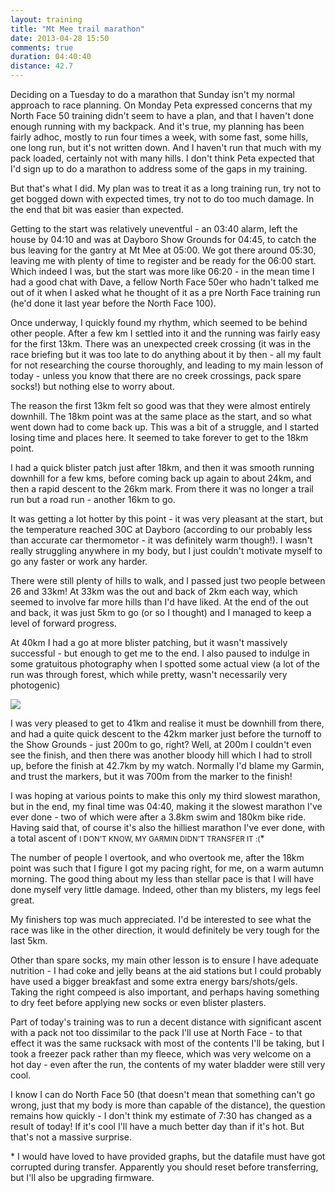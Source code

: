 ```yaml
---
layout: training
title: "Mt Mee trail marathon"
date: 2013-04-28 15:50
comments: true
duration: 04:40:40
distance: 42.7
---
```

Deciding on a Tuesday to do a marathon that Sunday isn't my normal approach
to race planning. On Monday Peta expressed concerns that my North Face 50 
training didn't seem to have a plan, and that I haven't done enough 
running with my backpack. And it's true, my planning has been fairly adhoc,
mostly to run four times a week, with some fast, some hills, one long run, 
but it's not written down. And I haven't run that much with my pack loaded, 
certainly not with many hills. I don't think Peta expected that I'd sign up 
to do a marathon to address some of the gaps in my training.

But that's what I did. My plan was to treat it as a long training run, try
not to get bogged down with expected times, try not to do too much damage. In
the end that bit was easier than expected. 

Getting to the start was relatively uneventful - an 03:40 alarm, left the house
by 04:10 and was at Dayboro Show Grounds for 04:45, to catch the bus leaving 
for the gantry at Mt Mee at 05:00. We got there around 05:30, leaving me with
plenty of time to register and be ready for the 06:00 start. Which indeed I 
was, but the start was more like 06:20 - in the mean time I had a good chat
with Dave, a fellow North Face 50er who hadn't talked me out of it when I 
asked what he thought of it as a pre North Face training run (he'd done it 
last year before the North Face 100).

Once underway, I quickly found my rhythm, which seemed to be behind other
people. After a few km I settled into it and the running was fairly easy for
the first 13km. There was an unexpected creek crossing (it was in the race 
briefing but it was too late to do anything about it by then - all my fault
for not researching the course thoroughly, and leading to my main lesson of
today - unless you know that there are no creek crossings, pack spare socks!)
but nothing else to worry about. 

The reason the first 13km felt so good was that they were almost entirely 
downhill. The 18km point was at the same place as the start, and so what went
down had to come back up. This was a bit of a struggle, and I started losing
time and places here. It seemed to take forever to get to the 18km point.

I had a quick blister patch just after 18km, and then it was smooth running
downhill for a few kms, before coming back up again to about 24km, and then
a rapid descent to the 26km mark. From there it was no longer a trail run but
a road run - another 16km to go. 

It was getting a lot hotter by this point - it was very pleasant at the start,
but the temperature reached 30C at Dayboro (according to our probably less
than accurate car thermometor - it was definitely warm though!). I wasn't 
really struggling anywhere in my body, but I just couldn't motivate myself
to go any faster or work any harder. 

There were still plenty of hills to walk, 
and I passed just two people between 26 and 33km! At 33km was the out and
back of 2km each way, which seemed to involve far more hills than I'd have
liked. At the end of the out and back, it was just 5km to go (or so I thought)
and I managed to keep a level of forward progress. 

At 40km I had a go at
more blister patching, but it wasn't massively successful - but enough to 
get me to the end. I also paused to indulge in some gratuitous photography
when I spotted some actual view (a lot of the run was through forest, which
while pretty, wasn't necessarily very photogenic)

<img src="/images/mtmeeview.jpg">

I was very pleased to get to 41km and realise it must be
downhill from there, and had a quite quick descent to the 42km marker just
before the turnoff to the Show Grounds - just 200m to go, right? Well, at 200m
I couldn't even see the finish, and then there was another bloody hill which
I had to stroll up, before the finish at 42.7km by my watch. Normally I'd 
blame my Garmin, and trust the markers, but it was 700m from the marker to the
finish! 

I was hoping at various points to make this only my third slowest marathon, but in the end, my final time was 04:40, making it the slowest marathon I've ever
done - two of which were after a 3.8km swim and 180km bike ride. Having said 
that, of course it's also the hilliest marathon I've ever done, with a total
ascent of <small>I DON'T KNOW, MY GARMIN DIDN'T TRANSFER IT :(</small>*

The number of people I overtook, and who overtook me, after the 18km point 
was such that I figure I got my pacing right, for me, on a warm autumn 
morning. The good thing about my less than stellar pace is that I will have
done myself very little damage. Indeed, other than my blisters, my legs feel
great. 

My finishers top was much appreciated. I'd be interested to see what the race
was like in the other direction, it would definitely be very tough for the 
last 5km. 

Other than spare socks, my main other lesson is to ensure I have adequate
nutrition - I had coke and jelly beans at the aid stations but I could 
probably have used a bigger breakfast and some extra energy bars/shots/gels.
Taking the right compeed is also important, and perhaps having something to
dry feet before applying new socks or even blister plasters. 

Part of today's training was to run a decent distance with significant ascent
with a pack not too dissimilar to the pack I'll use at North Face - to that
effect it was the same rucksack with most of the contents I'll be taking, 
but I took a freezer pack rather than my fleece, which was very welcome on 
a hot day - even after the run, the contents of my water bladder were still
very cool. 

I know I can do North Face 50 (that doesn't mean that something can't go wrong,
just that my body is more than capable of the distance), the question remains
how quickly - I don't think my estimate of 7:30 has changed as a result of 
today! If it's cool I'll have a much better day than if it's hot. But that's
not a massive surprise. 

\* I would have loved to have provided graphs, but the datafile must have got
corrupted during transfer. Apparently you should reset before transferring,
but I'll also be upgrading firmware. 

